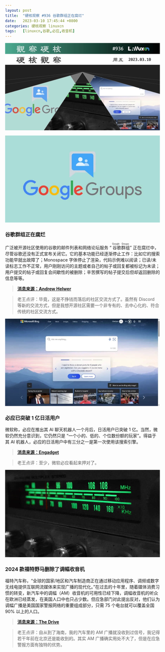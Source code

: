 ```yaml
---
layout: post
title:	"硬核观察 #936 谷歌群组正在腐烂"
date:	2023-03-10 17:45:44 +0800 
categories:	硬核观察 linuxcn 
tags:	[linuxcn,谷歌,必应,收音机]
---
```



![](/Asserts/Images/album/202303/10/174503ir1tsqbad9babvuq.jpg)


![](/Asserts/Images/album/202303/10/174510llzp6s22lhh2m94p.jpg)


### 谷歌群组正在腐烂


广泛被开源社区使用的谷歌的邮件列表和网络论坛服务 “<ruby> 谷歌群组 <rt>  Google Groups </rt></ruby>” 正在腐烂中，尽管谷歌还没有正式宣布关闭它。它的基本功能已经逐渐停止工作：比如它的搜索功能早就出故障了；Monospace 字体停止了渲染，代码示例难以阅读；已读/未读标志工作不正常，用户刚刚访问的主题或者自己的帖子或回复都被标记为未读；用户提交的帖子或回复会间歇性的被删除；辛苦撰写的帖子提交后但却返回删除的信息等等。



> 
> **[消息来源：Andrew Helwer](https://ahelwer.ca/post/2023-03-08-google-groups/)**
> 
> 
> 



> 
> 老王点评：毕竟，这是不挣钱而落后的社区交流方式了。虽然有 Discord 等新的交流方式，但是我想开源社区需要一个非专有的、去中心化的、符合传统的社区交流方式。
> 
> 
> 


![](/Asserts/Images/album/202303/10/174519kd8rtatrbqraqlbc.jpg)


### 必应已突破 1 亿日活用户


微软称，必应在推出其 AI 聊天机器人一个月后，日活用户已突破 1 亿。当然，微软仍然充分意识到，它仍然只是 “一个小的、低的、个位数份额的玩家”。得益于其 AI 机器人，必应的日活用户中有三分之一是第一次使用该搜索引擎。



> 
> **[消息来源：Engadget](https://www.engadget.com/microsoft-bing-crossed-100-million-daily-active-users-080138371.html)**
> 
> 
> 



> 
> 老王点评：至少，微软必应看起来押对了。
> 
> 
> 


![](/Asserts/Images/album/202303/10/174529a0rv7c2on0noxnr2.jpg)


### 2024 款福特野马删除了调幅收音机


福特汽车称，“全球的国家/地区和汽车制造商正在通过移动应用程序、调频或数字无线电提供互联网流媒体来实现广播的现代化。”在过去的十年里，随着媒体消费习惯的转变，新汽车中的调幅（AM）收音机的可用性已经下降，调幅收音机的听众在欧洲已经蒸发，在美国人口中也只占少数。但应急部门对此提出反对，他们认为调幅广播是美国国家警报网络的重要组成部分，只需 75 个电台就可以覆盖全国 90% 以上的人口。



> 
> **[消息来源：The Drive](https://www.thedrive.com/news/2024-ford-mustang-drops-am-radio-from-infotainment)**
> 
> 
> 



> 
> 老王点评：自从到了海南，我的汽车里的 AM 广播就没收到过信号，我记得若干年前在北京还是能收到的。其实 AM 广播确实用处不大了，但是在应急警报方面有独特的优势。
> 
> 
>
